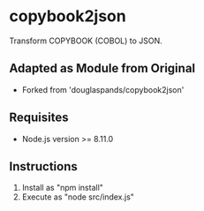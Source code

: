# copybook2json
Transform COPYBOOK (COBOL) to JSON.

## Adapted as Module from Original
* Forked from 'douglaspands/copybook2json'

## Requisites
* Node.js version >= 8.11.0

## Instructions
1. Install as "npm install"
2. Execute as "node src/index.js"

